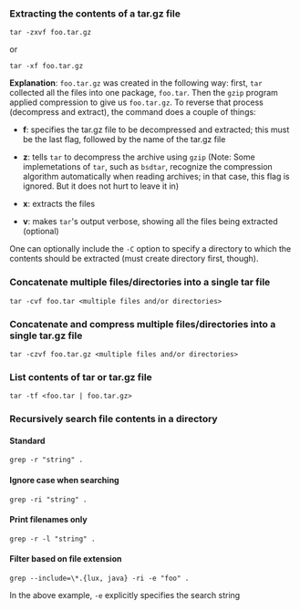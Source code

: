 ### Extracting the contents of a tar.gz file
    
    tar -zxvf foo.tar.gz

or 

    tar -xf foo.tar.gz

**Explanation**: `foo.tar.gz` was created in the following way:
first, `tar` collected all the files into one package, `foo.tar`.
Then the `gzip` program applied compression to give us `foo.tar.gz`.
To reverse that process (decompress and extract), the command does
a couple of things:

* **f**: specifies the tar.gz file to be decompressed and extracted;
         this must be the last flag, followed by the name of the
         tar.gz file

* **z**: tells `tar` to decompress the archive using `gzip`
         (Note: Some implemetations of `tar`, such as `bsdtar`, recognize
         the compression algorithm automatically when reading archives;
         in that case, this flag is ignored. But it does not hurt to
         leave it in)

* **x**: extracts the files

* **v**: makes `tar`'s output verbose, showing all the files being
         extracted (optional)

One can optionally include the `-C` option to specify a directory to which the
contents should be extracted (must create directory first, though).


### Concatenate multiple files/directories into a single tar file

    tar -cvf foo.tar <multiple files and/or directories>


### Concatenate and compress multiple files/directories into a single tar.gz file

    tar -czvf foo.tar.gz <multiple files and/or directories>


### List contents of tar or tar.gz file

    tar -tf <foo.tar | foo.tar.gz>


### Recursively search file contents in a directory

#### Standard
    grep -r "string" .

#### Ignore case when searching
    grep -ri "string" .

#### Print filenames only
    grep -r -l "string" .

#### Filter based on file extension
    grep --include=\*.{lux, java} -ri -e "foo" .

In the above example, `-e` explicitly specifies the search string
